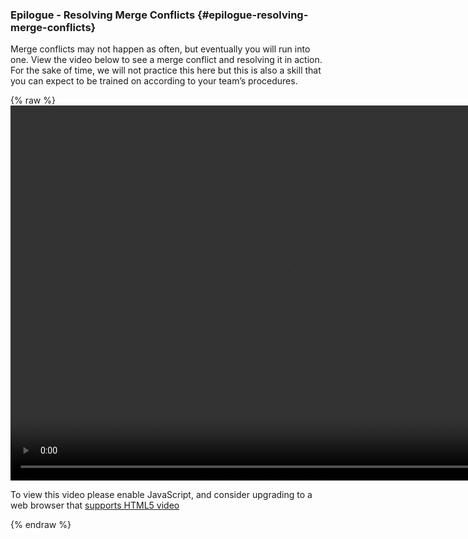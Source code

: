 ### Epilogue - Resolving Merge Conflicts {#epilogue-resolving-merge-conflicts}

Merge conflicts may not happen as often, but eventually you will run into one. View the video below to see a merge conflict and resolving it in action. For the sake of time, we will not practice this here but this is also a skill that you can expect to be trained on according to your team’s procedures.

{% raw %}
  <video id="my-video" class="video-js" controls preload="auto" width="900" height="600"
  data-setup="{}">
  <source src="assets/mergeconflictclis.mp4" type='video/mp4'>
  <p class="vjs-no-js">
    To view this video please enable JavaScript, and consider upgrading to a web browser that
    <a href="http://videojs.com/html5-video-support/" target="_blank">supports HTML5 video</a>
  </p>
  </video>
{% endraw %}


